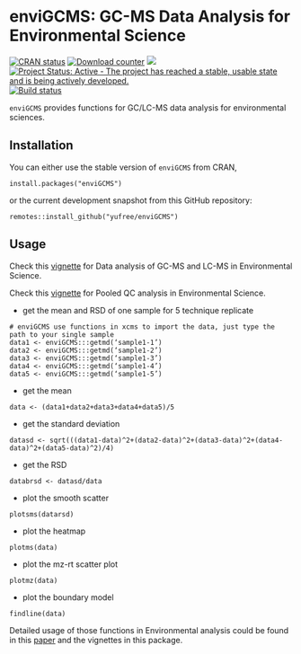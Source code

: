 enviGCMS: GC-MS Data Analysis for Environmental Science
================

[![CRAN status](http://www.r-pkg.org/badges/version/enviGCMS)](https://cran.r-project.org/package=enviGCMS) [![Download counter](http://cranlogs.r-pkg.org/badges/enviGCMS)](https://cran.r-project.org/package=enviGCMS) [![](https://cranlogs.r-pkg.org/badges/grand-total/enviGCMS)](https://cran.r-project.org/package=enviGCMS) [![Project Status: Active - The project has reached a stable, usable state and is being actively developed.](https://www.repostatus.org/badges/latest/active.svg)](http://www.repostatus.org/#active) [![Build status](https://api.travis-ci.org/yufree/enviGCMS.svg?branch=master)](https://travis-ci.org/yufree/enviGCMS)

`enviGCMS` provides functions for GC/LC-MS data analysis for environmental sciences.

Installation
------------

You can either use the stable version of `enviGCMS` from CRAN,

``` {r}
install.packages("enviGCMS")
```

or the current development snapshot from this GitHub repository:

``` {r}
remotes::install_github("yufree/enviGCMS")
```

Usage
-----

Check this [vignette](http://yufree.github.io/enviGCMS/articles/GCMSDA.html) for Data analysis of GC-MS and LC-MS in Environmental Science.

Check this [vignette](http://yufree.github.io/enviGCMS/articles/PooledQC.html) for Pooled QC analysis in Environmental Science.

- get the mean and RSD of one sample for 5 technique replicate

~~~
# enviGCMS use functions in xcms to import the data, just type the path to your single sample
data1 <- enviGCMS:::getmd(‘sample1-1’)
data2 <- enviGCMS:::getmd(‘sample1-2’)
data3 <- enviGCMS:::getmd(‘sample1-3’)
data4 <- enviGCMS:::getmd(‘sample1-4’)
data5 <- enviGCMS:::getmd(‘sample1-5’)
~~~

- get the mean

~~~
data <- (data1+data2+data3+data4+data5)/5
~~~

- get the standard deviation

~~~
datasd <- sqrt(((data1-data)^2+(data2-data)^2+(data3-data)^2+(data4-data)^2+(data5-data)^2)/4)
~~~

- get the RSD

~~~
databrsd <- datasd/data
~~~

- plot the smooth scatter

~~~
plotsms(datarsd)
~~~

- plot the heatmap

~~~
plotms(data)
~~~

- plot the mz-rt scatter plot

~~~
plotmz(data)
~~~

- plot the boundary model

~~~
findline(data)
~~~

Detailed usage of those functions in Environmental analysis could be found in this [paper](http://www.sciencedirect.com/science/article/pii/S0039914016309298) and the vignettes in this package.

